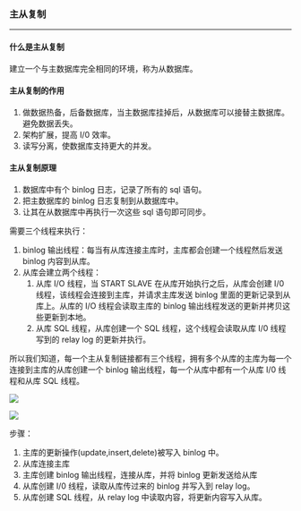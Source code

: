 ### 主从复制
----
#### 什么是主从复制
建立一个与主数据库完全相同的环境，称为从数据库。


#### 主从复制的作用
1. 做数据热备，后备数据库，当主数据库挂掉后，从数据库可以接替主数据库。避免数据丢失。
2. 架构扩展，提高 I/0 效率。
3. 读写分离，使数据库支持更大的并发。

#### 主从复制原理
1. 数据库中有个 binlog 日志，记录了所有的 sql 语句。
2. 把主数据库的 binlog 日志复制到从数据库中。
3. 让其在从数据库中再执行一次这些 sql 语句即可同步。


需要三个线程来执行：
1. binlog 输出线程：每当有从库连接主库时，主库都会创建一个线程然后发送 binlog 内容到从库。
2. 从库会建立两个线程：
    1. 从库 I/O 线程，当 START SLAVE 在从库开始执行之后，从库会创建 I/0 线程，该线程会连接到主库，并请求主库发送 binlog 里面的更新记录到从库上。从库的 I/O 线程会读取主库的 binlog 输出线程发送的更新并拷贝这些更新到本地。
    2. 从库 SQL 线程，从库创建一个 SQL 线程，这个线程会读取从库 I/0 线程写到的 relay log 的更新并执行。

所以我们知道，每一个主从复制链接都有三个线程，拥有多个从库的主库为每一个连接到主库的从库创建一个 binlog 输出线程，每一个从库中都有一个从库 I/0 线程和从库 SQL 线程。


![](http://pzjwh5v7g.bkt.clouddn.com/mweb/15722717593638.jpg)

![](http://pzjwh5v7g.bkt.clouddn.com/mweb/15722717641110.jpg)

步骤：
1. 主库的更新操作(update,insert,delete)被写入 binlog 中。
2. 从库连接主库
3. 主库创建 binlog 输出线程，连接从库，并将 binlog 更新发送给从库
4. 从库创建 I/0 线程，读取从库传过来的 binlog 并写入到 relay log。
5. 从库创建 SQL 线程，从 relay log 中读取内容，将更新内容写入从库。